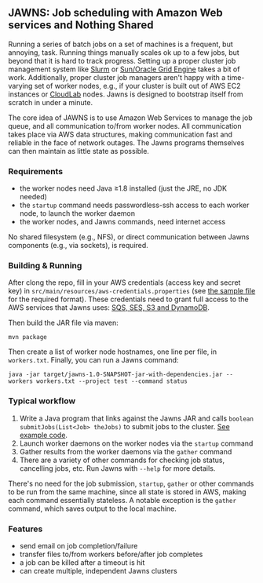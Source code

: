 ## JAWNS: Job scheduling with Amazon Web services and Nothing Shared

Running a series of batch jobs on a set of machines is a frequent, but annoying, task. Running things manually scales ok up to a few jobs, but beyond that it is hard to track progress. Setting up a proper cluster job management system like [Slurm](https://slurm.schedmd.com) or [Sun/Oracle Grid Engine](https://arc.liv.ac.uk/trac/SGE) takes a bit of work. Additionally, proper cluster job managers aren't happy with a time-varying set of worker nodes, e.g., if your cluster is built out of AWS EC2 instances or [CloudLab](https://cloudlab.us) nodes. Jawns is designed to bootstrap itself from scratch in under a minute.

The core idea of JAWNS is to use Amazon Web Services to manage the job queue, and all communication to/from worker nodes. All communication takes place via AWS data structures, making communication fast and reliable in the face of network outages. The Jawns programs themselves can then maintain as little state as possible.

### Requirements
* the worker nodes need Java ≥1.8 installed (just the JRE, no JDK needed)
* the `startup` command needs passwordless-ssh access to each worker node, to launch the worker daemon
* the worker nodes, and Jawns commands, need internet access

No shared filesystem (e.g., NFS), or direct communication between Jawns components (e.g., via sockets), is required.

### Building & Running

After clong the repo, fill in your AWS credentials (access key and secret key) in `src/main/resources/aws-credentials.properties` (see [the sample file](https://github.com/upenn-acg/jawns/blob/master/src/main/resources/aws-credentials.properties.sample) for the required format). These credentials need to grant full access to the AWS services that Jawns uses: [SQS, SES, S3 and DynamoDB](https://github.com/upenn-acg/jawns/wiki/JAWNS-Architecture).

Then build the JAR file via maven:
```
mvn package
```

Then create a list of worker node hostnames, one line per file, in `workers.txt`. Finally, you can run a Jawns command:
```
java -jar target/jawns-1.0-SNAPSHOT-jar-with-dependencies.jar --workers workers.txt --project test --command status
```

### Typical workflow

1. Write a Java program that links against the Jawns JAR and calls `boolean submitJobs(List<Job> theJobs)` to submit jobs to the cluster. [See example code](https://github.com/upenn-acg/jawns/blob/master/src/main/java/SubmitTestJobs.java).
2. Launch worker daemons on the worker nodes via the `startup` command
3. Gather results from the worker daemons via the `gather` command
4. There are a variety of other commands for checking job status, cancelling jobs, etc. Run Jawns with `--help` for more details.

There's no need for the job submission, `startup`, `gather` or other commands to be run from the same machine, since all state is stored in AWS, making each command essentially stateless. A notable exception is the `gather` command, which saves output to the local machine.

### Features

* send email on job completion/failure
* transfer files to/from workers before/after job completes
* a job can be killed after a timeout is hit
* can create multiple, independent Jawns clusters
